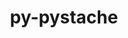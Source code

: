 ---
title: "py-pystache"
layout: cache
categories: [package, develop]
meta: {"versions": ["0.6.0"], "compilers": ["gcc@=11.4.0", "gcc@=9.4.0", "oneapi@=2024.2.0", "oneapi@=2024.2.1"], "oss": ["ubuntu20.04", "ubuntu22.04"], "platforms": ["linux"], "targets": ["neoverse_v1", "neoverse_v2", "ppc64le", "x86_64_v3"], "stacks": ["e4s", "e4s-neoverse-v2", "e4s-neoverse_v1", "e4s-oneapi", "e4s-power", "root"], "num_specs": 13, "num_specs_by_stack": {"root": 13, "e4s-power": 2, "e4s-neoverse_v1": 3, "e4s-neoverse-v2": 3, "e4s": 2, "e4s-oneapi": 3}}
spec_details: [{"hash": "4se3lna5k3cmbq2ly4gtuzmtqq7rosh5", "compiler": "gcc@=9.4.0", "versions": ["0.6.0"], "os": "ubuntu20.04", "platform": "linux", "target": "ppc64le", "variants": ["build_system=python_pip"], "stacks": ["root", "e4s-power"], "size": "-", "tarball": "https://binaries.spack.io/develop/build_cache/linux-ubuntu20.04-ppc64le/gcc-9.4.0/py-pystache-0.6.0/linux-ubuntu20.04-ppc64le-gcc-9.4.0-py-pystache-0.6.0-4se3lna5k3cmbq2ly4gtuzmtqq7rosh5.spack"}, {"hash": "vhmft3xf33ggj6bkco37jbokltla4j7p", "compiler": "gcc@=9.4.0", "versions": ["0.6.0"], "os": "ubuntu20.04", "platform": "linux", "target": "ppc64le", "variants": ["build_system=python_pip"], "stacks": ["root", "e4s-power"], "size": "-", "tarball": "https://binaries.spack.io/develop/build_cache/linux-ubuntu20.04-ppc64le/gcc-9.4.0/py-pystache-0.6.0/linux-ubuntu20.04-ppc64le-gcc-9.4.0-py-pystache-0.6.0-vhmft3xf33ggj6bkco37jbokltla4j7p.spack"}, {"hash": "caj3a4syu3alh7nlrpenubpdshazkgzq", "compiler": "gcc@=11.4.0", "versions": ["0.6.0"], "os": "ubuntu22.04", "platform": "linux", "target": "neoverse_v1", "variants": ["build_system=python_pip"], "stacks": ["root", "e4s-neoverse_v1"], "size": "-", "tarball": "https://binaries.spack.io/develop/build_cache/linux-ubuntu22.04-neoverse_v1/gcc-11.4.0/py-pystache-0.6.0/linux-ubuntu22.04-neoverse_v1-gcc-11.4.0-py-pystache-0.6.0-caj3a4syu3alh7nlrpenubpdshazkgzq.spack"}, {"hash": "e27ves2tg4mge5fbprmyj2lftbck54nq", "compiler": "gcc@=11.4.0", "versions": ["0.6.0"], "os": "ubuntu22.04", "platform": "linux", "target": "neoverse_v1", "variants": ["build_system=python_pip"], "stacks": ["root", "e4s-neoverse_v1"], "size": "-", "tarball": "https://binaries.spack.io/develop/build_cache/linux-ubuntu22.04-neoverse_v1/gcc-11.4.0/py-pystache-0.6.0/linux-ubuntu22.04-neoverse_v1-gcc-11.4.0-py-pystache-0.6.0-e27ves2tg4mge5fbprmyj2lftbck54nq.spack"}, {"hash": "jjdlardwybfkzllk7w2azsztjj3we33t", "compiler": "gcc@=11.4.0", "versions": ["0.6.0"], "os": "ubuntu22.04", "platform": "linux", "target": "neoverse_v1", "variants": ["build_system=python_pip"], "stacks": ["root", "e4s-neoverse_v1"], "size": "-", "tarball": "https://binaries.spack.io/develop/build_cache/linux-ubuntu22.04-neoverse_v1/gcc-11.4.0/py-pystache-0.6.0/linux-ubuntu22.04-neoverse_v1-gcc-11.4.0-py-pystache-0.6.0-jjdlardwybfkzllk7w2azsztjj3we33t.spack"}, {"hash": "gfnjziefbfskqrgzy4hqxhoevs6xtcvs", "compiler": "gcc@=11.4.0", "versions": ["0.6.0"], "os": "ubuntu22.04", "platform": "linux", "target": "neoverse_v2", "variants": ["build_system=python_pip"], "stacks": ["root", "e4s-neoverse-v2"], "size": "-", "tarball": "https://binaries.spack.io/develop/build_cache/linux-ubuntu22.04-neoverse_v2/gcc-11.4.0/py-pystache-0.6.0/linux-ubuntu22.04-neoverse_v2-gcc-11.4.0-py-pystache-0.6.0-gfnjziefbfskqrgzy4hqxhoevs6xtcvs.spack"}, {"hash": "lp2zbhrghigeun2orcupnphguu6gtd5d", "compiler": "gcc@=11.4.0", "versions": ["0.6.0"], "os": "ubuntu22.04", "platform": "linux", "target": "neoverse_v2", "variants": ["build_system=python_pip"], "stacks": ["root", "e4s-neoverse-v2"], "size": "-", "tarball": "https://binaries.spack.io/develop/build_cache/linux-ubuntu22.04-neoverse_v2/gcc-11.4.0/py-pystache-0.6.0/linux-ubuntu22.04-neoverse_v2-gcc-11.4.0-py-pystache-0.6.0-lp2zbhrghigeun2orcupnphguu6gtd5d.spack"}, {"hash": "tbo56nezuwabfjkzwhhknmct24o23gv2", "compiler": "gcc@=11.4.0", "versions": ["0.6.0"], "os": "ubuntu22.04", "platform": "linux", "target": "neoverse_v2", "variants": ["build_system=python_pip"], "stacks": ["root", "e4s-neoverse-v2"], "size": "-", "tarball": "https://binaries.spack.io/develop/build_cache/linux-ubuntu22.04-neoverse_v2/gcc-11.4.0/py-pystache-0.6.0/linux-ubuntu22.04-neoverse_v2-gcc-11.4.0-py-pystache-0.6.0-tbo56nezuwabfjkzwhhknmct24o23gv2.spack"}, {"hash": "uw3d47ntwevgrx25knew6ksghx274pok", "compiler": "gcc@=11.4.0", "versions": ["0.6.0"], "os": "ubuntu22.04", "platform": "linux", "target": "x86_64_v3", "variants": ["build_system=python_pip"], "stacks": ["root", "e4s"], "size": "-", "tarball": "https://binaries.spack.io/develop/build_cache/linux-ubuntu22.04-x86_64_v3/gcc-11.4.0/py-pystache-0.6.0/linux-ubuntu22.04-x86_64_v3-gcc-11.4.0-py-pystache-0.6.0-uw3d47ntwevgrx25knew6ksghx274pok.spack"}, {"hash": "okzpi7rfkraaq6kmaajctnf3zekznrih", "compiler": "gcc@=11.4.0", "versions": ["0.6.0"], "os": "ubuntu22.04", "platform": "linux", "target": "x86_64_v3", "variants": ["build_system=python_pip"], "stacks": ["root", "e4s"], "size": "-", "tarball": "https://binaries.spack.io/develop/build_cache/linux-ubuntu22.04-x86_64_v3/gcc-11.4.0/py-pystache-0.6.0/linux-ubuntu22.04-x86_64_v3-gcc-11.4.0-py-pystache-0.6.0-okzpi7rfkraaq6kmaajctnf3zekznrih.spack"}, {"hash": "ajsoqijr6x6vha3npughozba7gbgz364", "compiler": "oneapi@=2024.2.0", "versions": ["0.6.0"], "os": "ubuntu22.04", "platform": "linux", "target": "x86_64_v3", "variants": ["build_system=python_pip"], "stacks": ["root", "e4s-oneapi"], "size": "-", "tarball": "https://binaries.spack.io/develop/build_cache/linux-ubuntu22.04-x86_64_v3/oneapi-2024.2.0/py-pystache-0.6.0/linux-ubuntu22.04-x86_64_v3-oneapi-2024.2.0-py-pystache-0.6.0-ajsoqijr6x6vha3npughozba7gbgz364.spack"}, {"hash": "nih3ahrgdb2rxx5llepjrly2imqd74dw", "compiler": "oneapi@=2024.2.1", "versions": ["0.6.0"], "os": "ubuntu22.04", "platform": "linux", "target": "x86_64_v3", "variants": ["build_system=python_pip"], "stacks": ["root", "e4s-oneapi"], "size": "-", "tarball": "https://binaries.spack.io/develop/build_cache/linux-ubuntu22.04-x86_64_v3/oneapi-2024.2.1/py-pystache-0.6.0/linux-ubuntu22.04-x86_64_v3-oneapi-2024.2.1-py-pystache-0.6.0-nih3ahrgdb2rxx5llepjrly2imqd74dw.spack"}, {"hash": "3utf6sawzmy3zcs5v2wpipyk4ildqnkq", "compiler": "oneapi@=2024.2.1", "versions": ["0.6.0"], "os": "ubuntu22.04", "platform": "linux", "target": "x86_64_v3", "variants": ["build_system=python_pip"], "stacks": ["root", "e4s-oneapi"], "size": "-", "tarball": "https://binaries.spack.io/develop/build_cache/linux-ubuntu22.04-x86_64_v3/oneapi-2024.2.1/py-pystache-0.6.0/linux-ubuntu22.04-x86_64_v3-oneapi-2024.2.1-py-pystache-0.6.0-3utf6sawzmy3zcs5v2wpipyk4ildqnkq.spack"}]
---